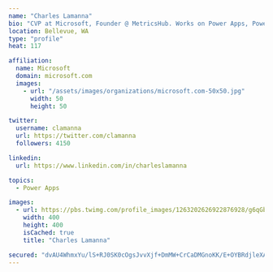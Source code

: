 ```yaml
---
name: "Charles Lamanna"
bio: "CVP at Microsoft, Founder @ MetricsHub. Works on Power Apps, Power Automate, Power Virtual Agent, Common Data Service and Dynamics 365."
location: Bellevue, WA
type: "profile"
heat: 117

affiliation:
  name: Microsoft
  domain: microsoft.com
  images:
    - url: "/assets/images/organizations/microsoft.com-50x50.jpg"
      width: 50
      height: 50

twitter:
  username: clamanna
  url: https://twitter.com/clamanna
  followers: 4150

linkedin:
  url: https://www.linkedin.com/in/charleslamanna

topics:
  - Power Apps

images:
  - url: https://pbs.twimg.com/profile_images/1263202626922876928/g6qGbHZ-_400x400.jpg
    width: 400
    height: 400
    isCached: true
    title: "Charles Lamanna"

secured: "dvAU4WhmxYu/lS+RJ0SK0cOgsJvvXjf+DmMW+CrCaDMGnoKK/E+OYBRdjleXAZf0KhAWWXgjceib76Ud/hma+wp9b7MShh0gE62I+H1B8tHODLRQX9UHdWkDzIxBk1Dd2Qe78BSs1+P2uz7392d41lXvuGNRBe/FgcWyxnEcMCphL5V0/KnXBjSN7dhlRAPk+cTTRIuPdjF76FbC5aW8Xy7wyBFneRwKAQf2sz8+trgzfkI8TiEEP4T/9XOU2RLn//DO1B8BiXM4OLP9GmWhS88V39M6ilEyuQHzy7nE2ZTexjw5IFcuwPgXxpEaxUoExFtEDnhWVsQlp5J/pBlP2Nsg9LDP+1FuOWvf6C3WShcNaKqUSV4pX4wHZaeXc+Xew2pbxu404eGCNu1+gSUrgWZvKt0Xih8A4OKWv25DLXc=;1DRfKxQDli0RFuGAxbZe9Q=="
---
```


